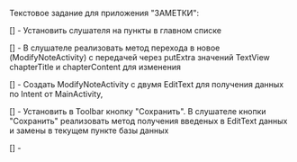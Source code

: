 Текстовое задание для приложения "ЗАМЕТКИ":

[] - Установить слушателя на пункты в главном списке

[] - В слушателе реализовать метод перехода в новое (ModifyNoteActivity) с передачей через putExtra
значений TextView chapterTitle и chapterContent для изменения

[] - Создать ModifyNoteActivity с двумя EditText для получения данных по Intent от MainActivity,

[] - Установить в Toolbar кнопку "Сохранить". В слушателе кнопки "Сохранить" реализовать метод 
получения введеных в EditText данных и замены в текущем пункте базы данных

[] - 